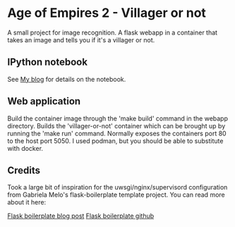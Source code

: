 # Age of Empires 2 - Villager or not
A small project for image recognition. A flask webapp in a container that takes an image and tells you if it's a villager or not.

## IPython notebook
See [My blog](https://joalon.se/blog/Villager-or-not.hmtl) for details on the notebook.

## Web application
Build the container image through the 'make build' command in the webapp directory. Builds the 'villager-or-not' container which can be brought up by running the 'make run' command. Normally exposes the containers port 80 to the host port 5050. I used podman, but you should be able to substitute with docker.

## Credits
Took a large bit of inspiration for the uwsgi/nginx/supervisord configuration from Gabriela Melo's flask-boilerplate template project. You can read more about it here:

[Flask boilerplate blog post](https://medium.com/@gabimelo/developing-a-flask-api-in-a-docker-container-with-uwsgi-and-nginx-e089e43ed90e)
[Flask boilerplate github](https://github.com/gabimelo/flask-boilerplate)

